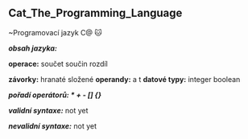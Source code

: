 ## Cat_The_Programming_Language
~Programovací jazyk C@ 🐱

***obsah jazyka:*** 
              
  **operace:**
                součet 
                součin 
                rozdíl
              
  **závorky:**
                hranaté
                složené 
  **operandy:**
                a
                t
  **datové typy:**
                integer
                boolean

***pořadí operátorů: * + - [] {}***

***validní syntaxe:***
not yet

***nevalidní syntaxe:***
not yet
